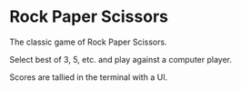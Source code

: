 # Rock Paper Scissors
 The classic game of Rock Paper Scissors.

Select best of 3, 5, etc. and play against a computer player.

Scores are tallied in the terminal with a UI.